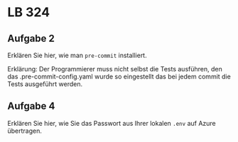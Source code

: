 # LB 324

## Aufgabe 2
Erklären Sie hier, wie man `pre-commit` installiert.

Erklärung:
Der Programmierer muss nicht selbst die Tests ausführen, den das .pre-commit-config.yaml wurde so eingestellt das bei jedem commit die Tests ausgeführt werden.

## Aufgabe 4
Erklären Sie hier, wie Sie das Passwort aus Ihrer lokalen `.env` auf Azure übertragen.
